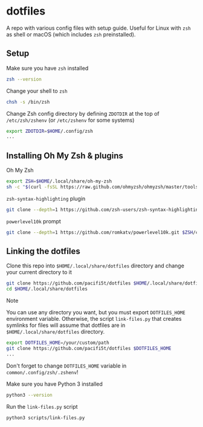 # dotfiles

A repo with various config files with setup guide. Useful for Linux with `zsh` as shell or macOS (which includes `zsh` preinstalled).

## Setup

Make sure you have `zsh` installed

```sh
zsh --version
```

Change your shell to `zsh`

```sh
chsh -s /bin/zsh
```

Change Zsh config directory by defining `ZDOTDIR` at the top of `/etc/zsh/zshenv` (or `/etc/zshenv` for some systems)

```sh
export ZDOTDIR=$HOME/.config/zsh
...
```

## Installing Oh My Zsh & plugins

Oh My Zsh

```sh
export ZSH=$HOME/.local/share/oh-my-zsh
sh -c "$(curl -fsSL https://raw.github.com/ohmyzsh/ohmyzsh/master/tools/install.sh)"
```

`zsh-syntax-highlighting` plugin

```sh
git clone --depth=1 https://github.com/zsh-users/zsh-syntax-highlighting.git $ZSH/custom/plugins/zsh-syntax-highlighting
```

`powerlevel10k` prompt

```sh
git clone --depth=1 https://github.com/romkatv/powerlevel10k.git $ZSH/custom/themes/powerlevel10k
```

## Linking the dotfiles

Clone this repo into `$HOME/.local/share/dotfiles` directory and change your current directory to it

```sh
git clone https://github.com/pacifi5t/dotfiles $HOME/.local/share/dotfiles
cd $HOME/.local/share/dotfiles
```

> [!NOTE]
> You can use any directory you want, but you must export `DOTFILES_HOME` environment variable. Otherwise, the script `link-files.py` that creates symlinks for files will assume that dotfiles are in `$HOME/.local/share/dotfiles` directory.
>
> ```sh
> export DOTFILES_HOME=/your/custom/path
> git clone https://github.com/pacifi5t/dotfiles $DOTFILES_HOME
> ...
> ```
>
> Don't forget to change `DOTFILES_HOME` variable in `common/.config/zsh/.zshenv`!

Make sure you have Python 3 installed

```sh
python3 --version
```

Run the `link-files.py` script

```sh
python3 scripts/link-files.py
```

